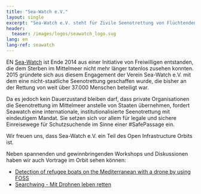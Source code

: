 ```yaml
---
title: "Sea-Watch e.V."
layout: single
excerpt: "Sea-Watch e.V. steht für Zivile Seenotrettung von Flüchtenden und bereisen unseren sicheren Hafen regelmäßig und tragen damit zum humanitären Orbit bei."
header:
  teaser: /images/logos/seawatch_logo.svg
lang: en
lang-ref: seawatch
---
```

EN
[Sea-Watch](https://sea-watch.org/ "Homepage Seawatch") ist Ende 2014 aus einer Initiative von Freiwilligen entstanden, die dem Sterben im Mittelmeer nicht mehr länger tatenlos zusehen konnten. 2015 gründete sich aus diesem Engagement der Verein Sea-Watch e.V. mit dem eine nicht-staatliche Seenotrettung geschaffen wurde, die bisher an der Rettung von weit über 37.000 Menschen beteiligt war.

Da es jedoch kein Dauerzustand bleiben darf, dass private Organisationen die Seenotrettung im Mittelmeer anstelle von Staaten übernehmen, fordert Seawatch eine internationale, institutionalisierte Seenotrettung mit eindeutigem Mandat. Sie setzen sich vor allem für legale und sichere Einreisewege für Schutzsuchende im Sinne einer #SafePassage ein.

Wir freuen uns, dass Sea-Watch e.V. ein Teil des Open Infrastructure Orbits ist.

Neben spannenden und gewinnbringenden Workshops und Diskussionen haben wir auch Vortrage im Orbit sehen können:

* [Detection of refugee boats on the Mediterranean with a drone by using FOSS](https://media.freifunk.net/v/35c3oio-77-detection-of-refugee-boats-on-the-mediterranean-with-a-drone-by-using-foss "Video: Detection of refugee boats on the Mediterranean with a drone by using FOSS")
* [Searchwing - Mit Drohnen leben retten](https://media.ccc.de/v/33c3-7963-searchwing_-_mit_drohnen_leben_retten "Searchwing - Mit Drohnen leben retten")